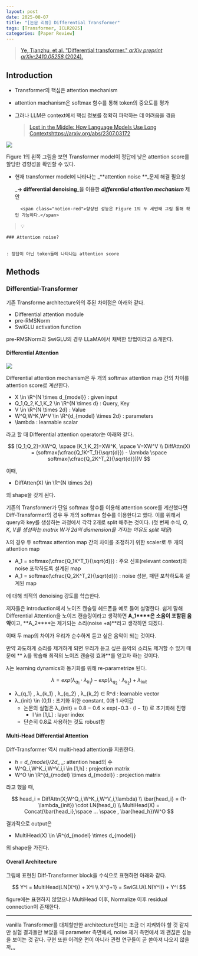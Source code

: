 ```yaml
---
layout: post
date: 2025-08-07
title: "[논문 리뷰] Differential Transformer"
tags: [Transformer, ICLR2025]
categories: [Paper Review]
---
```


> [Ye, Tianzhu, et al. "Differential transformer." ](https://arxiv.org/abs/2410.05258)[_arXiv preprint arXiv:2410.05258_](https://arxiv.org/abs/2410.05258)[ (2024).](https://arxiv.org/abs/2410.05258)



## Introduction

- Transformer의 핵심은 attention mechanism
- attention machanism은 softmax 함수를 통해 token의 중요도를 평가
- 그러나 LLM은 context에서 핵심 정보를 정확히 파악하는 데 어려움을 겪음

	> [Lost in the Middle: How Language Models Use Long Contextshttps://arxiv.org/abs/2307.03172](https://arxiv.org/abs/2307.03172)


![](https://prod-files-secure.s3.us-west-2.amazonaws.com/542b861c-36a8-4051-84e5-8804b6728dba/9083ea56-691a-4752-ae26-47f403431ac8/image.png?X-Amz-Algorithm=AWS4-HMAC-SHA256&X-Amz-Content-Sha256=UNSIGNED-PAYLOAD&X-Amz-Credential=ASIAZI2LB466TTE3ORZO%2F20250924%2Fus-west-2%2Fs3%2Faws4_request&X-Amz-Date=20250924T150121Z&X-Amz-Expires=3600&X-Amz-Security-Token=IQoJb3JpZ2luX2VjENb%2F%2F%2F%2F%2F%2F%2F%2F%2F%2FwEaCXVzLXdlc3QtMiJGMEQCIF2Tkq%2BoFOLKQ%2BmDdf6q9OuJrTrg6Wz4ZWvBJuG12wsoAiBA%2FZgRTF%2BmPQhuEKKHvHN2FwA4Sl0RHQSl8LQEFkpE8ir%2FAwhfEAAaDDYzNzQyMzE4MzgwNSIMBp0%2BbMS7c6lebiKvKtwDCr86SuOVDktndSkKvh1E8eEBKatV88j37woMarvpMKMgXRVVfEJDkjmWS7JGB%2BanRxkLeg2Ko32nG5eHxwM84M4kl6Gq1DP6XqMHhW%2BalATVYlp39IXocSSstZeyhkEIbT%2FH52xKYaOaBmtY0as%2FGI9MyHGRla09SrKPkgO4OG0O7Q6WAhuX3qenv2fKNQMC5blRCWUBmgHoI90ayZjo%2F2vu4Aaa6q2NqbgKxPV7HHdT1uYlpvAd8VomckZD0LLJK4cxiYT3cm6qyDlMKMbQ0kEpMLntanmxB%2FT%2FX46s9i1RneMV1w5GDQGK8%2BC0SiAMKUUauLe2A%2F1V7J9iqNGMQMn7EVGZuuDBE6zs%2Fue%2FCyyhG1nI0vmpdAXCcfNeSpaanmJXSW3ja8ZsEwVFPFIubCEU476rEuYt9n2OCxkRfsAfEZqcQQ8HqrBf10wK3WWCiR%2BeESa%2FyjdS%2BsstnxWSTNF%2FLjRDMakma7TZXbJ8xjFL%2FwJfNgisa4DCM%2BcBKqqhQ3emIHmRsAv2Y%2B1JFeLcUPd0JC9V3oKTXPAy7wpXMYyJhXbtqhgQY625xtDX1D65zz5dBTnKalQbgU3c3V5qkkOvCpcDa8HjOtNisQqehLsqi%2FCLxjeQQcZJgd0w4PjPxgY6pgFBoWHpb22V2K0NDF0HGw%2BO4X0QLsni1qjDUQSzSIVSa4EKgpTQIs4UotEfpvgHBalePWALGcek1Qn7zyJIIKb8Ed%2FnNNQG5mcA1k3C1BRqbVfrzj5mP5UlN4lApXEHcbo5P805YQbNIhlGj3nL5DZwhMbzCyMuihkE8uJ0AUYG8sycy1sfk3iZwrUFtYVfzkRAV7CxF1oeA%2BUY59PhAAyJo6upQ0If&X-Amz-Signature=33cf37cb385f575c1b5db2e59838686de3d0c0a6aa2c5f9ae61c377bfb13b8b3&X-Amz-SignedHeaders=host&x-amz-checksum-mode=ENABLED&x-id=GetObject)


Figure 1의 왼쪽 그림을 보면 Transformer model이 정답에 낮은 attention score를 할당한 경향성을 확인할 수 있다.

- 현재 transformer model에 나타나는 _**attention noise **_문제 해결 필요성

	_**→ differential denoising**_을 이용한 _**differential attention mechanism**_ 제안


		<span class="notion-red">향상된 성능은 Figure 1의 두 세번째 그림 통해 확인 가능하다.</span>


> 💡 


	### Attention noise?


	: 정답이 아닌 token들에 나타나는 attention score



## Methods



### Differential-Transformer


기존 Transforme architecture와의 주된 차이점은 아래와 같다.

- Differential attention module
- pre-RMSNorm
- SwiGLU activation function

pre-RMSNorm과 SwiGLU의 경우 LLaMA에서 채택한 방법이라고 소개한다.



#### Differential Attention


![](https://prod-files-secure.s3.us-west-2.amazonaws.com/542b861c-36a8-4051-84e5-8804b6728dba/116d70b2-1963-4810-9167-f4c7d8a06e8f/image.png?X-Amz-Algorithm=AWS4-HMAC-SHA256&X-Amz-Content-Sha256=UNSIGNED-PAYLOAD&X-Amz-Credential=ASIAZI2LB466TTE3ORZO%2F20250924%2Fus-west-2%2Fs3%2Faws4_request&X-Amz-Date=20250924T150121Z&X-Amz-Expires=3600&X-Amz-Security-Token=IQoJb3JpZ2luX2VjENb%2F%2F%2F%2F%2F%2F%2F%2F%2F%2FwEaCXVzLXdlc3QtMiJGMEQCIF2Tkq%2BoFOLKQ%2BmDdf6q9OuJrTrg6Wz4ZWvBJuG12wsoAiBA%2FZgRTF%2BmPQhuEKKHvHN2FwA4Sl0RHQSl8LQEFkpE8ir%2FAwhfEAAaDDYzNzQyMzE4MzgwNSIMBp0%2BbMS7c6lebiKvKtwDCr86SuOVDktndSkKvh1E8eEBKatV88j37woMarvpMKMgXRVVfEJDkjmWS7JGB%2BanRxkLeg2Ko32nG5eHxwM84M4kl6Gq1DP6XqMHhW%2BalATVYlp39IXocSSstZeyhkEIbT%2FH52xKYaOaBmtY0as%2FGI9MyHGRla09SrKPkgO4OG0O7Q6WAhuX3qenv2fKNQMC5blRCWUBmgHoI90ayZjo%2F2vu4Aaa6q2NqbgKxPV7HHdT1uYlpvAd8VomckZD0LLJK4cxiYT3cm6qyDlMKMbQ0kEpMLntanmxB%2FT%2FX46s9i1RneMV1w5GDQGK8%2BC0SiAMKUUauLe2A%2F1V7J9iqNGMQMn7EVGZuuDBE6zs%2Fue%2FCyyhG1nI0vmpdAXCcfNeSpaanmJXSW3ja8ZsEwVFPFIubCEU476rEuYt9n2OCxkRfsAfEZqcQQ8HqrBf10wK3WWCiR%2BeESa%2FyjdS%2BsstnxWSTNF%2FLjRDMakma7TZXbJ8xjFL%2FwJfNgisa4DCM%2BcBKqqhQ3emIHmRsAv2Y%2B1JFeLcUPd0JC9V3oKTXPAy7wpXMYyJhXbtqhgQY625xtDX1D65zz5dBTnKalQbgU3c3V5qkkOvCpcDa8HjOtNisQqehLsqi%2FCLxjeQQcZJgd0w4PjPxgY6pgFBoWHpb22V2K0NDF0HGw%2BO4X0QLsni1qjDUQSzSIVSa4EKgpTQIs4UotEfpvgHBalePWALGcek1Qn7zyJIIKb8Ed%2FnNNQG5mcA1k3C1BRqbVfrzj5mP5UlN4lApXEHcbo5P805YQbNIhlGj3nL5DZwhMbzCyMuihkE8uJ0AUYG8sycy1sfk3iZwrUFtYVfzkRAV7CxF1oeA%2BUY59PhAAyJo6upQ0If&X-Amz-Signature=3f2dffbe6a6a75d376c15effa529de28985ca6449477106908803742f9dd5e79&X-Amz-SignedHeaders=host&x-amz-checksum-mode=ENABLED&x-id=GetObject)


Differential attention mechanism은 두 개의 softmax attention map 간의 차이를 attention score로 계산한다.

- X \in \R^{N \times d\_{model}} : given input
- Q\_1,Q\_2,K\_1,K\_2 \in \R^{N \times d} : Query, Key
- V \in \R^{N \times 2d} : Value
- W^Q,W^K,W^V \in \R^{d\_{model} \times 2d} : parameters
- \lambda : learnable scalar

라고 할 때 Differential attention operator는 아래와 같다.


$$
[Q_1;Q_2]=XW^Q, \space [K_1;K_2]=XW^K, \space V=XW^V \\
DiffAttn(X) = (softmax(\cfrac{Q_1K^T_1}{\sqrt{d}}) - \lambda \space softmax(\cfrac{Q_2K^T_2}{\sqrt{d}}))V
$$


이때,

- DiffAtten(X) \in \R^{N \times 2d}

의 shape을 갖게 된다.


기존의 Transformer가 단일 softmax 함수를 이용해 attention score를 계산했다면 Diff-Transformer의 경우 두 개의 softmax 함수를 이용한다고 했다. 이를 위해서 query와 key를 생성하는 과정에서 각각 2개로 split 해주는 것이다. <span class="notion-red">(첫 번째 수식, </span><span class="notion-red">_Q, K, V를 생성하는 matrix W가 2d의 dismension을 가지는 이유도 split 때문_</span><span class="notion-red">)</span>


 λ의 경우 두 softmax attention map 간의 차이를 조정하기 위한 scaler로 두 개의 attention map

- A\_1 = softmax(\cfrac{Q\_1K^T\_1}{\sqrt{d}}) : 주요 신호(relevant context)와 noise 포착하도록 설계된 map
- A\_1 = softmax(\cfrac{Q\_2K^T\_2}{\sqrt{d}}) : noise 성분, 패턴 포착하도록 설계된 map 

에 대해 최적의 denoising 강도를 학습한다.


저자들은 introduction에서 노이즈 캔슬링 헤드폰을 예로 들어 설명한다. 쉽게 말해 Differential Attention을 노이즈 캔슬링이라고 생각하면 **A\_1****은 소음이 포함된 음악**이고, **A\_2****는 제거되는 소리(noise +a)**라고 생각하면 되겠다. 


이때 두 map의 차이가 우리가 순수하게 듣고 싶은 음악이 되는 것이다. 


만약 과도하게 소리를 제거하게 되면 우리가 듣고 싶은 음악의 소리도 제거할 수 있기 때문에 ** λ를 학습해 최적의 노이즈 캔슬링 효과**를 얻고자 하는 것이다.


λ는 learning dynamics와 동기화를 위해 re-parametrize 된다.


$$
\lambda = exp(\lambda_{q_1} \cdot \lambda_{k_1}) - exp(\lambda_{q_2} \cdot \lambda_{k_2}) + \lambda_{init}
$$

- λ\_{q\_1} , λ\_{k\_1} , λ\_{q\_2} , λ\_{k\_2} ∈ R^d : learnable vector
- λ\_{init} \in (0,1) : 초기화 위한 constant, 0과 1 사이값
	- 논문의 실험은 λ\_{init} = 0.8 − 0.6 × exp(−0.3 · (l − 1)) 로 초기화해 진행
		- l \in [1,L] : layer index
	- 단순히 0.8로 사용하는 것도 robust함


#### **Multi-Head Differential Attention**


Diff-Transformer 역시 multi-head attention을 지원한다.

- _h = d\_{model}/2d__ _: attention head의 수
- W^Q\_i,W^K\_i,W^V\_i,i \in [1,h] : projection matrix
- W^O \in \R^{d\_{model} \times d\_{model}} : projection matrix

라고 했을 때,


$$
head_i = DiffAttn(X;W^Q_i,W^K_i,W^V_i,\lambda) \\
\bar{head_i} = (1-\lambda_{init}) \cdot LN(head_i) \\
MultiHead(X) = Concat(\bar{head_i},\space ... \space , \bar{head_h})W^O
$$


결과적으로 output은

- MultiHead(X) \in \R^{d\_{model} \times d\_{model}}

의 shape을 가진다.



#### Overall Architecture


그림에 표현된 Diff-Transformer block을 수식으로 표현하면 아래와 같다.


$$
Y^l = MultiHead(LN(X^l)) + X^l \\
X^{l+1} = SwiGLU(LN(Y^l)) + Y^l
$$


figure에는 표현하지 않았으나 MultiHead 이후, Normalize 이후 residual connection이 존재한다.


---


vanilla Transformer를 대체할만한 architecture인지는 조금 더 지켜봐야 할 것 같지만 실험 결과들만 보았을 때 parameter 측면에서, noise 제거 측면에서 꽤 괜찮은 성능을 보이는 것 같다. 구현 또한 어려운 편이 아니라 관련 연구들이 곧 쏟아져 나오지 않을까,,,

